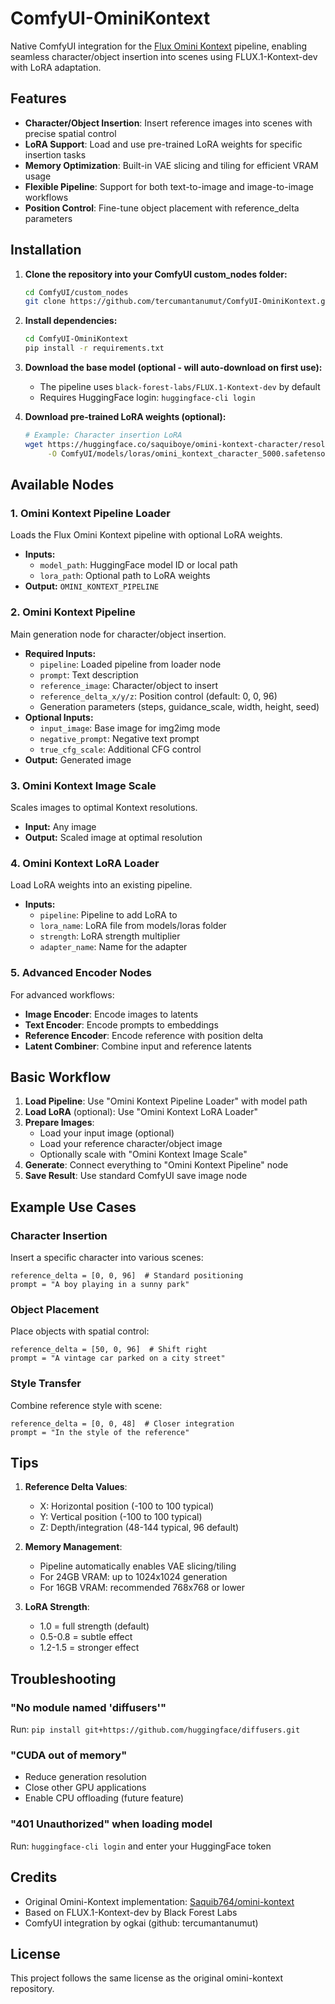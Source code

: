 # ComfyUI-OminiKontext

Native ComfyUI integration for the [Flux Omini Kontext](https://github.com/Saquib764/omini-kontext) pipeline, enabling seamless character/object insertion into scenes using FLUX.1-Kontext-dev with LoRA adaptation.

## Features

- **Character/Object Insertion**: Insert reference images into scenes with precise spatial control
- **LoRA Support**: Load and use pre-trained LoRA weights for specific insertion tasks
- **Memory Optimization**: Built-in VAE slicing and tiling for efficient VRAM usage
- **Flexible Pipeline**: Support for both text-to-image and image-to-image workflows
- **Position Control**: Fine-tune object placement with reference_delta parameters

## Installation

1. **Clone the repository into your ComfyUI custom_nodes folder:**
   ```bash
   cd ComfyUI/custom_nodes
   git clone https://github.com/tercumantanumut/ComfyUI-OminiKontext.git
   ```

2. **Install dependencies:**
   ```bash
   cd ComfyUI-OminiKontext
   pip install -r requirements.txt
   ```

3. **Download the base model (optional - will auto-download on first use):**
   - The pipeline uses `black-forest-labs/FLUX.1-Kontext-dev` by default
   - Requires HuggingFace login: `huggingface-cli login`

4. **Download pre-trained LoRA weights (optional):**
   ```bash
   # Example: Character insertion LoRA
   wget https://huggingface.co/saquiboye/omini-kontext-character/resolve/main/character_5000.safetensors \
        -O ComfyUI/models/loras/omini_kontext_character_5000.safetensors
   ```

## Available Nodes

### 1. Omini Kontext Pipeline Loader
Loads the Flux Omini Kontext pipeline with optional LoRA weights.
- **Inputs:**
  - `model_path`: HuggingFace model ID or local path
  - `lora_path`: Optional path to LoRA weights
- **Output:** `OMINI_KONTEXT_PIPELINE`

### 2. Omini Kontext Pipeline
Main generation node for character/object insertion.
- **Required Inputs:**
  - `pipeline`: Loaded pipeline from loader node
  - `prompt`: Text description
  - `reference_image`: Character/object to insert
  - `reference_delta_x/y/z`: Position control (default: 0, 0, 96)
  - Generation parameters (steps, guidance_scale, width, height, seed)
- **Optional Inputs:**
  - `input_image`: Base image for img2img mode
  - `negative_prompt`: Negative text prompt
  - `true_cfg_scale`: Additional CFG control
- **Output:** Generated image

### 3. Omini Kontext Image Scale
Scales images to optimal Kontext resolutions.
- **Input:** Any image
- **Output:** Scaled image at optimal resolution

### 4. Omini Kontext LoRA Loader
Load LoRA weights into an existing pipeline.
- **Inputs:**
  - `pipeline`: Pipeline to add LoRA to
  - `lora_name`: LoRA file from models/loras folder
  - `strength`: LoRA strength multiplier
  - `adapter_name`: Name for the adapter

### 5. Advanced Encoder Nodes
For advanced workflows:
- **Image Encoder**: Encode images to latents
- **Text Encoder**: Encode prompts to embeddings
- **Reference Encoder**: Encode reference with position delta
- **Latent Combiner**: Combine input and reference latents

## Basic Workflow

1. **Load Pipeline**: Use "Omini Kontext Pipeline Loader" with model path
2. **Load LoRA** (optional): Use "Omini Kontext LoRA Loader" 
3. **Prepare Images**: 
   - Load your input image (optional)
   - Load your reference character/object image
   - Optionally scale with "Omini Kontext Image Scale"
4. **Generate**: Connect everything to "Omini Kontext Pipeline" node
5. **Save Result**: Use standard ComfyUI save image node

## Example Use Cases

### Character Insertion
Insert a specific character into various scenes:
```
reference_delta = [0, 0, 96]  # Standard positioning
prompt = "A boy playing in a sunny park"
```

### Object Placement
Place objects with spatial control:
```
reference_delta = [50, 0, 96]  # Shift right
prompt = "A vintage car parked on a city street"
```

### Style Transfer
Combine reference style with scene:
```
reference_delta = [0, 0, 48]  # Closer integration
prompt = "In the style of the reference"
```

## Tips

1. **Reference Delta Values**:
   - X: Horizontal position (-100 to 100 typical)
   - Y: Vertical position (-100 to 100 typical)  
   - Z: Depth/integration (48-144 typical, 96 default)

2. **Memory Management**:
   - Pipeline automatically enables VAE slicing/tiling
   - For 24GB VRAM: up to 1024x1024 generation
   - For 16GB VRAM: recommended 768x768 or lower

3. **LoRA Strength**:
   - 1.0 = full strength (default)
   - 0.5-0.8 = subtle effect
   - 1.2-1.5 = stronger effect

## Troubleshooting

### "No module named 'diffusers'"
Run: `pip install git+https://github.com/huggingface/diffusers.git`

### "CUDA out of memory"
- Reduce generation resolution
- Close other GPU applications
- Enable CPU offloading (future feature)

### "401 Unauthorized" when loading model
Run: `huggingface-cli login` and enter your HuggingFace token

## Credits

- Original Omini-Kontext implementation: [Saquib764/omini-kontext](https://github.com/Saquib764/omini-kontext)
- Based on FLUX.1-Kontext-dev by Black Forest Labs
- ComfyUI integration by ogkai (github: tercumantanumut)

## License

This project follows the same license as the original omini-kontext repository.
